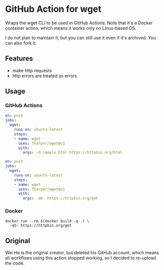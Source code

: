 # GitHub Action for wget

Wraps the wget CLI to be used in GitHub Actions. Note that it's a Docker container action, which means it works only on Linux-based OS.

I do not plan to maintain it, but you can still use it even if it's archived. You can also fork it.

## Features

- make http requests
- http errors are treated as errors

## Usage

### GitHub Actions

```yaml
on: push
jobs:
  wget:
    runs-on: ubuntu-latest
    steps:
    - name: wget
      uses: fharper/wget@v1
      with:
        args: -O sample.html https://httpbin.org/html
```

```yaml
on: push
jobs:
  wget:
    runs-on: ubuntu-latest
    steps:
    - name: wget
      uses: fharper/wget@v1
      with:
        args: -qO- https://httpbin.org/get
```

### Docker

```shell
docker run --rm $(docker build -q .) \
  -qO- https://httpbin.org/get
```

## Original

Wei He is the original creator, but deleted his GitHub account, which means all workflows using this action stopped working, so I decided to re-upload the code.
